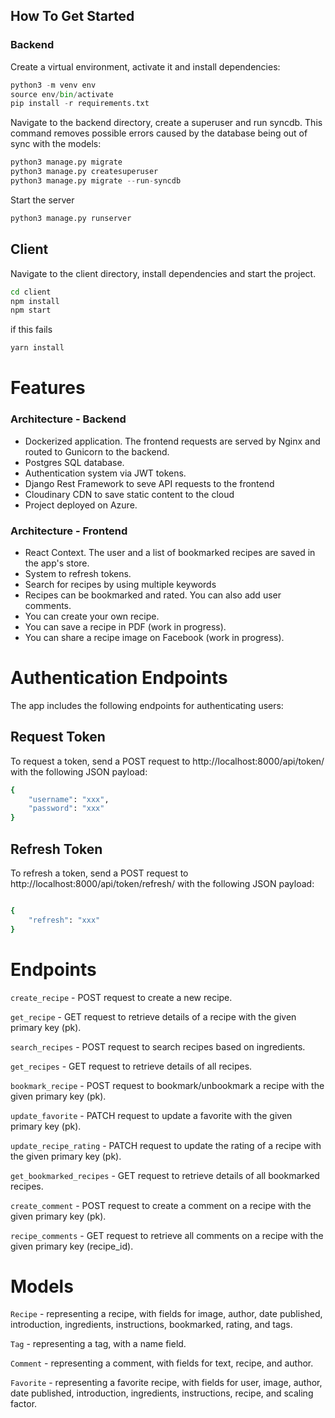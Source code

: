 ## How To Get Started

### Backend

Create a virtual environment, activate it and install dependencies:

```python
python3 -m venv env
source env/bin/activate
pip install -r requirements.txt
```

Navigate to the backend directory, create a superuser and run syncdb. This command removes possible errors caused by the database being out of sync with the models:

```python
python3 manage.py migrate
python3 manage.py createsuperuser
python3 manage.py migrate --run-syncdb
```
Start the server

```python
python3 manage.py runserver
```

## Client

Navigate to the client directory, install dependencies and start the project.

```bash
cd client
npm install
npm start
```

if this fails

```bash
yarn install
```

# Features

### Architecture - Backend
- Dockerized application. The frontend requests are served by Nginx and routed to Gunicorn to the backend.
- Postgres SQL database.
- Authentication system via JWT tokens.
- Django Rest Framework to seve API requests to the frontend
- Cloudinary CDN to save static content to the cloud
- Project deployed on Azure.

### Architecture - Frontend 
- React Context. The user and a list of bookmarked recipes are saved in the app's store.
- System to refresh tokens.
- Search for recipes by using multiple keywords
- Recipes can be bookmarked and rated. You can also add user comments.
- You can create your own recipe.
- You can save a recipe in PDF (work in progress).
- You can share a recipe image on Facebook (work in progress).

# Authentication Endpoints
The app includes the following endpoints for authenticating users:

## Request Token
To request a token, send a POST request to http://localhost:8000/api/token/ with the following JSON payload:

```bash
{
    "username": "xxx",
    "password": "xxx"
}

```
## Refresh Token

To refresh a token, send a POST request to http://localhost:8000/api/token/refresh/ with the following JSON payload:

```bash

{
    "refresh": "xxx"
}
```

# Endpoints

`create_recipe` - POST request to create a new recipe.

`get_recipe` - GET request to retrieve details of a recipe with the given primary key (pk).

`search_recipes` - POST request to search recipes based on ingredients.

`get_recipes` - GET request to retrieve details of all recipes.

`bookmark_recipe` - POST request to bookmark/unbookmark a recipe with the given primary key (pk).

`update_favorite` - PATCH request to update a favorite with the given primary key (pk).

`update_recipe_rating` - PATCH request to update the rating of a recipe with the given primary key (pk).

`get_bookmarked_recipes` - GET request to retrieve details of all bookmarked recipes.

`create_comment` - POST request to create a comment on a recipe with the given primary key (pk).

`recipe_comments` - GET request to retrieve all comments on a recipe with the given primary key (recipe_id).

# Models

`Recipe` - representing a recipe, with fields for image, author, date published, introduction, ingredients, instructions, bookmarked, rating, and tags.

`Tag` - representing a tag, with a name field.

`Comment` - representing a comment, with fields for text, recipe, and author.

`Favorite` - representing a favorite recipe, with fields for user, image, author, date published, introduction, ingredients, instructions, recipe, and scaling factor.

